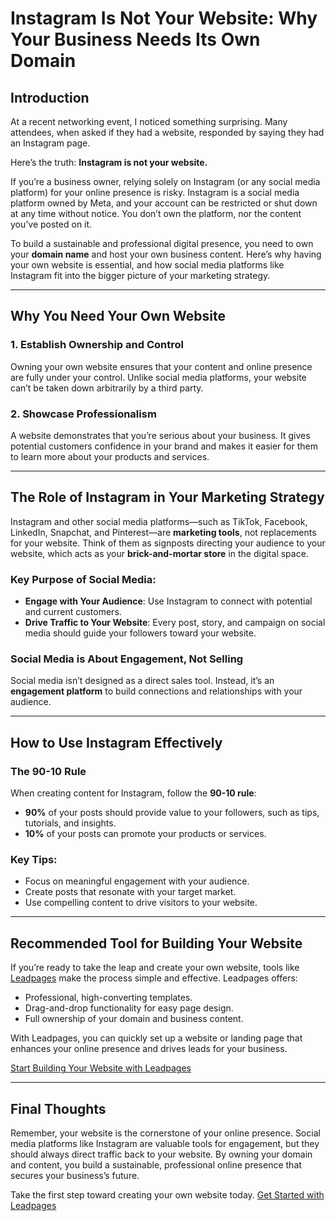 # Instagram Is Not Your Website: Why Your Business Needs Its Own Domain

## Introduction

At a recent networking event, I noticed something surprising. Many attendees, when asked if they had a website, responded by saying they had an Instagram page.

Here’s the truth: **Instagram is not your website.**

If you’re a business owner, relying solely on Instagram (or any social media platform) for your online presence is risky. Instagram is a social media platform owned by Meta, and your account can be restricted or shut down at any time without notice. You don’t own the platform, nor the content you’ve posted on it.

To build a sustainable and professional digital presence, you need to own your **domain name** and host your own business content. Here’s why having your own website is essential, and how social media platforms like Instagram fit into the bigger picture of your marketing strategy.

---

## Why You Need Your Own Website

### 1. **Establish Ownership and Control**
Owning your own website ensures that your content and online presence are fully under your control. Unlike social media platforms, your website can’t be taken down arbitrarily by a third party.

### 2. **Showcase Professionalism**
A website demonstrates that you’re serious about your business. It gives potential customers confidence in your brand and makes it easier for them to learn more about your products and services.

---

## The Role of Instagram in Your Marketing Strategy

Instagram and other social media platforms—such as TikTok, Facebook, LinkedIn, Snapchat, and Pinterest—are **marketing tools**, not replacements for your website. Think of them as signposts directing your audience to your website, which acts as your **brick-and-mortar store** in the digital space.

### Key Purpose of Social Media:
- **Engage with Your Audience**: Use Instagram to connect with potential and current customers.
- **Drive Traffic to Your Website**: Every post, story, and campaign on social media should guide your followers toward your website.

### Social Media is About Engagement, Not Selling
Social media isn’t designed as a direct sales tool. Instead, it’s an **engagement platform** to build connections and relationships with your audience.

---

## How to Use Instagram Effectively

### The 90-10 Rule
When creating content for Instagram, follow the **90-10 rule**:
- **90%** of your posts should provide value to your followers, such as tips, tutorials, and insights.
- **10%** of your posts can promote your products or services.

### Key Tips:
- Focus on meaningful engagement with your audience.
- Create posts that resonate with your target market.
- Use compelling content to drive visitors to your website.

---

## Recommended Tool for Building Your Website

If you’re ready to take the leap and create your own website, tools like [Leadpages](https://bit.ly/LEadPages) make the process simple and effective. Leadpages offers:
- Professional, high-converting templates.
- Drag-and-drop functionality for easy page design.
- Full ownership of your domain and business content.

With Leadpages, you can quickly set up a website or landing page that enhances your online presence and drives leads for your business.

[Start Building Your Website with Leadpages](https://bit.ly/LEadPages)

---

## Final Thoughts

Remember, your website is the cornerstone of your online presence. Social media platforms like Instagram are valuable tools for engagement, but they should always direct traffic back to your website. By owning your domain and content, you build a sustainable, professional online presence that secures your business’s future.

Take the first step toward creating your own website today. [Get Started with Leadpages](https://bit.ly/LEadPages)
